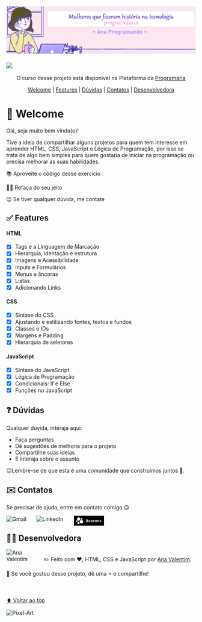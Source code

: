 ﻿![banner_Mulheres_que_fizeram_historia](https://github.com/AnaProgramando/Mulheres_que_fizeram_historia-Programaria/blob/0fe0e7af47876aff53362a0be2e46697ca54010f/banner_Mulheres_que_fizeram_historia.png)
----

<img src="https://img.shields.io/static/v1?label=Status&message=complete&color=32CD32&style=for-the-badge"/>

<p align="center"> O curso desse projeto está disponível na Plataforma da <a href="https://www.programaria.org/curso-online-euprogramo/" > Programaria </a> </p>

<p align="center">
 <a href="#-welcome">Welcome</a> |
 <a href="#-features">Features</a> | 
 <a href="#-d%C3%BAvidas">Dúvidas</a> | 
 <a href="#%EF%B8%8F-contatos">Contatos</a> | 
 <a href="#%EF%B8%8F-desenvolvedora">Desenvolvedora</a>
</p>

# 🤗 Welcome

Olá, seja muito bem vinda(o)! 

Tive a ideia de compartilhar alguns projetos para quem tem interesse em aprender HTML, CSS, JavaScript e Lógica de Programação, por isso se trata de algo bem simples para quem gostaria de iniciar na programação ou precisa melhorar as suas habilidades.

📚 Aproveite o código desse exercício

👩‍💻 Refaça do seu jeito

😉 Se tiver qualquer dúvida, me contate

## ✅ Features

#### HTML
- [X] Tags e a Linguagem de Marcação
- [X] Hierarquia, identação e estrutura
- [X] Imagens e Acessibilidade
- [X] Inputs e Formulários
- [X] Menus e âncoras
- [X] Listas
- [X] Adicionando Links

#### CSS
- [X] Sintaxe do CSS
- [X] Ajustando e estilizando fontes, textos e fundos
- [X] Classes e IDs
- [X] Margens e Padding
- [X] Hierarquia de seletores

#### JavaScript
- [X] Sintaxe do JavaScript
- [X] Lógica de Programação
- [X] Condicionais: If e Else
- [X] Funções no JavaScript

## ❓ Dúvidas

Qualquer dúvida, interaja aqui:
  * Faça perguntas
  * Dê sugestões de melhoria para o projeto
  * Compartilhe suas ideias
  * E interaja sobre o assunto

😉Lembre-se de que esta é uma comunidade que construímos juntos 💪.

## ✉️ Contatos

Se precisar de ajuda, entre em contato comigo 😉

[<img align="left" alt="Gmail" width="80px" src="https://img.shields.io/badge/Gmail-D14836?style=for-the-badge&logo=gmail&logoColor=white"/>](mailto:anabe.valentim@gmail.com)
[<img align="left" alt="LinkedIn" width="100px" src="https://img.shields.io/badge/LinkedIn-0077B5?style=for-the-badge&logo=linkedin&logoColor=white"/>](https://www.linkedin.com/in/ana-beatriz-valentim)
[<img align="left" alt="Beacons" width="80px" src="https://github.com/AnaProgramando/AnaProgramando/blob/31ac40741768033915a37ec0f949984bf6aad2d1/beacons_logo.png"/>](https://beacons.page/anaprogramando)
<br>


## 🙋‍♀️ Desenvolvedora

<div>
  <img align="left" alt="Ana Valentim" width="100px" src="https://avatars.githubusercontent.com/u/31097110?v=4"/>
</div>

<br>
✏️ Feito com ❤️, HTML, CSS e JavaScript por <a href="https://github.com/AnaProgramando">Ana Valentim</a>.

💙 Se você gostou desse projeto, dê uma ⭐ e compartilhe!


<br><br>
[⬆ Voltar ao top](https://github.com/AnaProgramando/Mulheres_que_fizeram_historia-Programaria/blob/main/README.md#) <br>


 <div>
  <img align="center" alt="Pixel-Art" width="1000px" src="https://github.com/AnaProgramando/Mulheres_que_fizeram_historia-Programaria/blob/8e434a035b98bd8b60fc43d6468752d546ff1340/imagens/aa.gif"/>
</div>
